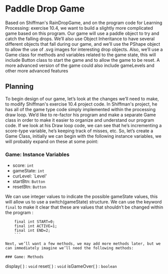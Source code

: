 # Paddle Drop Game


Based on Shiffman's RainDropGame, and on the program code for Learning Processing: exercise 10.4, we want to build a slightly more complicated game based on this program. Our game will use a paddle object to try and catch the falling drops. We’ll also use Object Inheritance to have several different objects that fall during our game, and we’ll use the PShape object to allow the use of .svg images for interesting drop objects. Also, we’ll use a Game class for methods and variables related to the game state, this will include Button class to start the game and to allow the game to be reset. A more advanced version of the game could also include gameLevels and other more advanced features

Planning
--------

To begin design of our game, let’s look at the changes we’ll need to make, to modify Shiffman's exercise 10.4 project code. In Shiffman's project, he has all of the game type code simply implemented within the processing draw loop. We’d like to re-factor his program and make a separate Game class in order to make it easier to organize and understand our program code. If we look at his Draw loop code, we can see that he’s incrementing a score-type variable, he’s keeping track of misses, etc. So, let’s create a Game Class, initially we can begin with the following instance variables, we will probably expand on these at some point:

### Game: Instance Variables

-   score: `int`
-   gameState: `int`
-   curLevel: `Level'
-   startBtn: `Button`
-   resetBtn: `Button`

We can use integer values to indicate the possible gameState values, this will allow us to use a switch(gameState) structure. We can use the keyword `final` to make it clear that these are values that shouldn’t be changed within the program :
```
    final int START=0;
    final int ACTIVE=1;
    final int END=2; 
    ```

Next, we’ll want a few methods, we may add more methods later, but we can immediately imagine we’ll need the following methods:

### Game: Methods
```
   display( ) : `void`
   reset( ) : `void`
   isGameOver( ) : `boolean`
```

 
